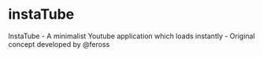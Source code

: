 # instaTube
InstaTube - A minimalist Youtube application which loads instantly - Original concept developed by @feross 
